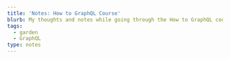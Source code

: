 ```yaml
---
title: 'Notes: How to GraphQL Course'
blurb: My thoughts and notes while going through the How to GraphQL course with my Party Corgi adventure club!
tags:
  - garden
  - GraphQL
type: notes
---
```



